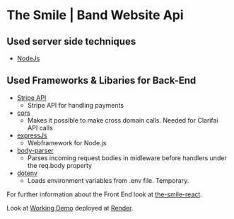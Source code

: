 # The Smile | Band Website Api


## Used server side techniques
* [NodeJs](https://nodejs.org/en/) 

## Used Frameworks & Libaries for Back-End
* [Stripe API](https://stripe.com/gb)
	* Stripe API for handling payments
* [cors](https://www.npmjs.com/package/cors)
	* Makes it possible to make cross domain calls. Needed for Clarifai API calls
* [expressJs](http://expressjs.com/de/)
	* Webframework for Node.js
* [body-parser](https://www.npmjs.com/package/body-parser)
	* Parses incoming request bodies in midleware before handlers under the req.body property
* [dotenv](https://www.npmjs.com/package/dotenv)
  * Loads environment variables from .env file. Temporary.


For further information about the Front End look at [the-smile-react](https://github.com/KyleHek/the-smile-react).	

Look at [Working Demo](https://the-smile-dsag.onrender.com) deployed at [Render](https://www.render.com).
